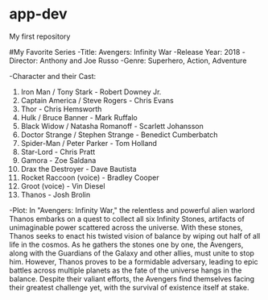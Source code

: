 # app-dev
My first repository

#My Favorite Series
-Title: Avengers: Infinity War
-Release Year: 2018
-Director: Anthony and Joe Russo
-Genre: Superhero, Action, Adventure

-Character and their Cast:
   1. Iron Man / Tony Stark - Robert Downey Jr.
   2. Captain America / Steve Rogers - Chris Evans
   3. Thor - Chris Hemsworth
   4. Hulk / Bruce Banner - Mark Ruffalo
   5. Black Widow / Natasha Romanoff - Scarlett Johansson
   6. Doctor Strange / Stephen Strange - Benedict Cumberbatch
   7. Spider-Man / Peter Parker - Tom Holland
   8. Star-Lord - Chris Pratt
   9. Gamora - Zoe Saldana
   10. Drax the Destroyer - Dave Bautista
   11. Rocket Raccoon (voice) - Bradley Cooper
   12. Groot (voice) - Vin Diesel
   13. Thanos - Josh Brolin

  
-Plot:
     In "Avengers: Infinity War," the relentless and powerful alien warlord Thanos embarks on a quest to collect all six Infinity Stones, artifacts of unimaginable power scattered across the universe. With these stones, Thanos seeks to enact his twisted vision of balance by wiping out half of all life in the cosmos. As he gathers the stones one by one, the Avengers, along with the Guardians of the Galaxy and other allies, must unite to stop him. However, Thanos proves to be a formidable adversary, leading to epic battles across multiple planets as the fate of the universe hangs in the balance. Despite their valiant efforts, the Avengers find themselves facing their greatest challenge yet, with the survival of existence itself at stake.
